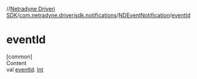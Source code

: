 //[Netradyne Driveri SDK](../../index.md)/[com.netradyne.driverisdk.notifications](../index.md)/[NDEventNotification](index.md)/[eventId](event-id.md)



# eventId  
[common]  
Content  
val [eventId](event-id.md): [Int](https://kotlinlang.org/api/latest/jvm/stdlib/kotlin/-int/index.html)  



